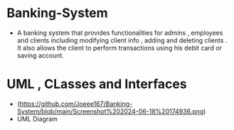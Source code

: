 # Banking-System
- A banking system that provides functionalities for admins , employees and clients including modifying client info , adding and deleting clients . It also allows the client to perform transactions using his debit card or saving account.

# UML , CLasses and Interfaces
- (https://github.com/Joeee167/Banking-System/blob/main/Screenshot%202024-06-18%20174936.png)
- UML Diagram

